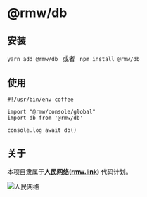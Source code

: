 <!-- 本文件由 ./readme.make.md 自动生成，请不要直接修改此文件 -->

# @rmw/db


##  安装

```yarn add @rmw/db ``` 或者 ``` npm install @rmw/db```

## 使用

```
#!/usr/bin/env coffee

import "@rmw/console/global"
import db from '@rmw/db'

console.log await db()
```

## 关于

本项目隶属于**人民网络([rmw.link](//rmw.link))** 代码计划。

![人民网络](https://raw.githubusercontent.com/rmw-link/logo/master/rmw.red.bg.svg)